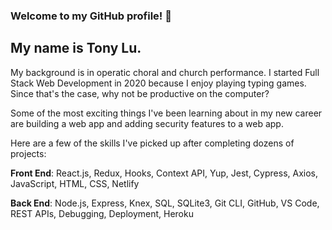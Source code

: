 ### Welcome to my GitHub profile! 👋

## My name is Tony Lu.
My background is in operatic choral and church performance.
I started Full Stack Web Development in 2020 because I enjoy playing typing games. Since that's the case, why not be productive on the computer?

Some of the most exciting things I've been learning about in my new career are building a web app and adding security features to a web app.

Here are a few of the skills I've picked up after completing dozens of projects:
  
  **Front End**: React.js, Redux, Hooks, Context API, Yup, Jest, Cypress, Axios, JavaScript, HTML, CSS, Netlify
  
  **Back End**: Node.js, Express, Knex, SQL, SQLite3, Git CLI, GitHub, VS Code, REST APIs, Debugging, Deployment, Heroku

<!--
**tlu8592/tlu8592** is a ✨ _special_ ✨ repository because its `README.md` (this file) appears on your GitHub profile.

Here are some ideas to get you started:

- 🔭 I’m currently working on ...
- 🌱 I’m currently learning ...
- 👯 I’m looking to collaborate on ...
- 🤔 I’m looking for help with ...
- 💬 Ask me about ...
- 📫 How to reach me: ...
- 😄 Pronouns: ...
- ⚡ Fun fact: ...New to coding
-->
